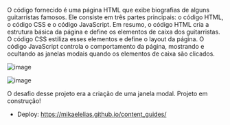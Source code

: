 O código fornecido é uma página HTML que exibe biografias de alguns guitarristas famosos. Ele consiste em três partes principais: o código HTML, o código CSS e o código JavaScript.
Em resumo, o código HTML cria a estrutura básica da página e define os elementos de caixa dos guitarristas. O código CSS estiliza esses elementos e define o layout da página. 
O código JavaScript controla o comportamento da página, mostrando e ocultando as janelas modais quando os elementos de caixa são clicados.

![image](https://github.com/mikaelelias/content_guides/assets/129218135/0353155e-7a54-44fb-a3b1-24768b1dce05)

![image](https://github.com/mikaelelias/content_guides/assets/129218135/fce93fcc-5978-4a38-8370-031fdb19ff59)

O desafio desse projeto era a criação de uma janela modal.
Projeto em construção!

- Deploy: https://mikaelelias.github.io/content_guides/
